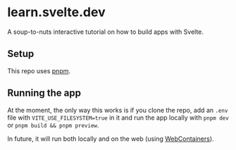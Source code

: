 # learn.svelte.dev

A soup-to-nuts interactive tutorial on how to build apps with Svelte.

## Setup

This repo uses [pnpm](https://pnpm.io/).

## Running the app

At the moment, the only way this works is if you clone the repo, add an `.env` file with `VITE_USE_FILESYSTEM=true` in it and run the app locally with `pnpm dev` or `pnpm build && pnpm preview`.

In future, it will run both locally and on the web (using [WebContainers](https://blog.stackblitz.com/posts/introducing-webcontainers/)).
